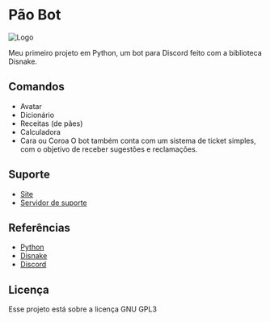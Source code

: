 # Pão Bot

![Logo](https://cdn.discordapp.com/avatars/850123093077917716/2fe303ab1bf685becf029d72834b0f16.png)

Meu primeiro projeto em Python, um bot para Discord feito com a biblioteca Disnake.

## Comandos

- Avatar
- Dicionário
- Receitas (de pães)
- Calculadora
- Cara ou Coroa
O bot também conta com um sistema de ticket simples, com o objetivo de receber sugestões e reclamações.

## Suporte

- [Site](https://paobot.netlify.com)
- [Servidor de suporte](https://discord.gg/ZECYSxMjSY)

## Referências

- [Python](https://python.org)
- [Disnake](https://docs.disnake.dev)
- [Discord](https://discord.com)


## Licença
Esse projeto está sobre a licença GNU GPL3
